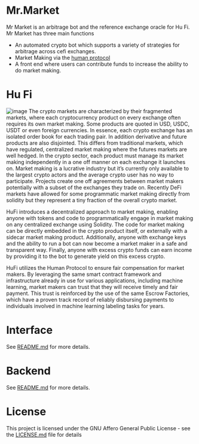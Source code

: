 # Mr.Market

Mr Market is an arbitrage bot and the reference exchange oracle for Hu Fi. Mr Market has three main functions

- An automated crypto bot which supports a variety of strategies for arbitrage across cefi exchanges.
- Market Making via the [human protocol](https://github.com/humanprotocol/human-protocol)
- A front end where users can contribute funds to increase the ability to do market making.

# Hu Fi

![image](https://github.com/Hu-Fi/Mr.Market/assets/806363/c7eb68bf-1bce-43b6-88d1-1acea610f505)
The crypto markets are characterized by their fragmented markets, where each cryptocurrency product on every exchange often requires its own market making. Some products are quoted in USD, USDC, USDT or even foreign currencies. In essence, each crypto exchange has an isolated order book for each trading pair. In addition derivative and future products are also disjointed.  This differs from traditional markets, which have regulated, centralized market making where the futures markets are well hedged. In the crypto sector, each product must manage its market making independently in a one off manner on each exchange it launches on.  Market making is a lucrative industry but it’s currently only available to the largest crypto actors and the average crypto user has no way to participate. Projects create one off agreements between market makers potentially with a subset of the exchanges they trade on. Recently DeFi markets have allowed for some programmatic market making directly from solidity but they represent a tiny fraction of the overall crypto market.

HuFi introduces a decentralized approach to market making, enabling anyone with tokens and code to programmatically engage in market making on any centralized exchange using Solidity. The code for market making can be directly embedded in the crypto product itself, or externally with a sidecar market making product. Additionally, anyone with exchange keys and the ability to run a bot can now become a market maker in a safe and transparent way. Finally, anyone with excess crypto funds can earn income by providing it to the bot to generate yield on this excess crypto. 

HuFi utilizes the Human Protocol to ensure fair compensation for market makers. By leveraging the same smart contract framework and infrastructure already in use for various applications, including machine learning, market makers can trust that they will receive timely and fair payment. This trust is reinforced by the use of the same Escrow Factories, which have a proven track record of reliably disbursing payments to individuals involved in machine learning labeling tasks for years.


# Interface

See [README.md](interface/README.md) for more details.

# Backend

See [README.md](server/README.md) for more details.

# License

This project is licensed under the GNU Affero General Public License - see the [LICENSE.md](LICENSE) file for details
